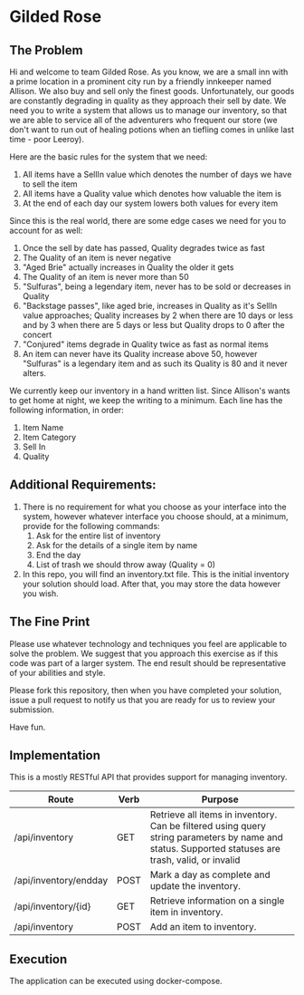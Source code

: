 Gilded Rose
==========================
The Problem
-------------------------
Hi and welcome to team Gilded Rose. As you know, we are a small inn with a prime location in a prominent city run by a friendly innkeeper named Allison. We also buy and sell only the finest goods. Unfortunately, our goods are constantly degrading in quality as they approach their sell by date. We need you to write a system that allows us to manage our inventory, so that we are able to service all of the adventurers who frequent our store (we don't want to run out of healing potions when an tiefling comes in unlike last time - poor Leeroy).

Here are the basic rules for the system that we need:

1. All items have a SellIn value which denotes the number of days we have to sell the item
2. All items have a Quality value which denotes how valuable the item is
3. At the end of each day our system lowers both values for every item

Since this is the real world, there are some edge cases we need for you to account for as well:

1. Once the sell by date has passed, Quality degrades twice as fast
2. The Quality of an item is never negative
3. "Aged Brie" actually increases in Quality the older it gets
4. The Quality of an item is never more than 50
5. "Sulfuras", being a legendary item, never has to be sold or decreases in Quality
6. "Backstage passes", like aged brie, increases in Quality as it's SellIn value approaches; Quality increases by 2 when there are 10 days or less and by 3 when there are 5 days or less but Quality drops to 0 after the concert
7. "Conjured" items degrade in Quality twice as fast as normal items
8. An item can never have its Quality increase above 50, however "Sulfuras" is a legendary item and as such its Quality is 80 and it never alters.

We currently keep our inventory in a hand written list. Since Allison's wants to get home at night, we keep the writing to a minimum. Each line has the following information, in order:

1. Item Name
2. Item Category
3. Sell In
4. Quality

Additional Requirements:
-------------------------
1. There is no requirement for what you choose as your interface into the system, however whatever interface you choose should, at a minimum, provide for the following commands:
	1. Ask for the entire list of inventory
	2. Ask for the details of a single item by name
	3. End the day
	4. List of trash we should throw away (Quality = 0)
2. In this repo, you will find an inventory.txt file. This is the initial inventory your solution should load. After that, you may store the data however you wish.


The Fine Print
-------------------------
Please use whatever technology and techniques you feel are applicable to solve the problem. We suggest that you approach this exercise as if this code was part of a larger system. The end result should be representative of your abilities and style.

Please fork this repository, then when you have completed your solution, issue a pull request to notify us that you are ready for us to review your submission.

Have fun.


Implementation
-------------------------
This is a mostly RESTful API that provides support for managing inventory.

| Route | Verb | Purpose |
|-------|------|---------|
| /api/inventory | GET | Retrieve all items in inventory. Can be filtered using query string parameters by name and status. Supported statuses are trash, valid, or invalid |
| /api/inventory/endday | POST | Mark a day as complete and update the inventory. |
| /api/inventory/{id} | GET | Retrieve information on a single item in inventory. |
| /api/inventory | POST | Add an item to inventory. |


Execution
-------------------------
The application can be executed using docker-compose.

